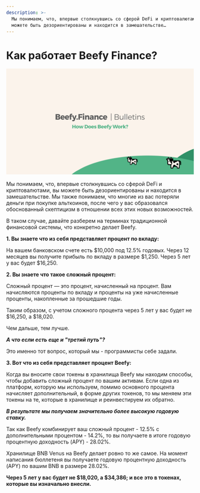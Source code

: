 ```yaml
---
description: >-
  Мы понимаем, что, впервые столкнувшись со сферой DeFi и криптовалютами, вы
  можете быть дезориентированы и находится в замешательстве…
---
```


# Как работает Beefy Finance?

![](../../.gitbook/assets/bulletin-how-does-beefy-finance-work.png)

Мы понимаем, что, впервые столкнувшись со сферой DeFi и криптовалютами, вы можете быть дезориентированы и находится в замешательстве. Мы также понимаем, что многие из вас потеряли деньги при покупке альткоинов, после чего у вас образовался обоснованный скептицизм в отношении всех этих новых возможностей.

В таком случае, давайте разберем на терминах традиционной финансовой системы, что конкретно делает Beefy.

**1. Вы знаете что из себя представляет процент по вкладу:**

На вашем банковском счете есть $10,000 под 12.5% годовых. Через 12 месяцев вы получите прибыль по вкладу в размере $1,250. Через 5 лет у вас будет $16,250.

**2. Вы знаете что такое сложный процент:**

Сложный процент — это процент, начисленный на процент. Вам начисляются проценты по вкладу и проценты на уже начисленные проценты, накопленные за прошедшие годы.

Таким образом, с учетом сложного процента через 5 лет у вас будет не $16,250, а $18,020.

Чем дальше, тем лучше.

_**А что если есть еще и "третий путь"?**_

Это именно тот вопрос, который мы - программисты себе задали.

**3. Вот что из себя представляет процент Beefy:**

Когда вы вносите свои токены в хранилища Beefy мы находим способы, чтобы добавить сложный процент по вашим активам. Если одна из платформ, которую мы используем, помимо основного процента начисляет дополнительный, в форме других токенов, то мы меняем эти токены на те, которые в хранилище и реинвестируем их обратно.

_**В результате мы получаем значительно более высокую годовую ставку.**_

Так как Beefy комбинирует ваш сложный процент - 12.5% с дополнительными процентом - 14.2%, то вы получаете в итоге годовую процентную доходность (APY) - 28.02%.

Хранилище BNB Venus на Beefy делает ровно то же самое. На момент написания бюллетеня вы получаете годовую процентную доходность (APY) по вашим BNB в размере 28.02%.

**Через 5 лет у вас будет не $18,020, а $34,386; и все это в токенах, которые вы изначально внесли.**
